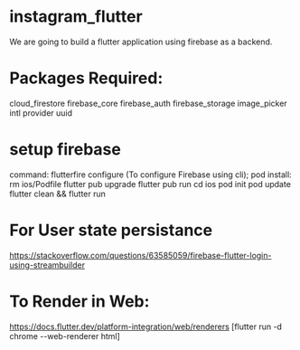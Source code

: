 # instagram_flutter

We are going to build a flutter application using firebase as a backend.

# Packages Required:

cloud_firestore
firebase_core
firebase_auth
firebase_storage
image_picker
intl
provider
uuid

# setup firebase

command: flutterfire configure (To configure Firebase using cli);
pod install:
rm ios/Podfile
flutter pub upgrade
flutter pub run
cd ios
pod init
pod update
flutter clean && flutter run

# For User state persistance

https://stackoverflow.com/questions/63585059/firebase-flutter-login-using-streambuilder

# To Render in Web:

https://docs.flutter.dev/platform-integration/web/renderers
[flutter run -d chrome --web-renderer html]
